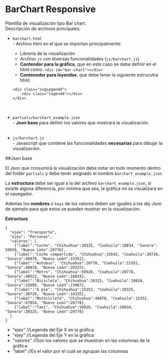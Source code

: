 # BarChart Responsive

Plantilla de visualización tipo Bar chart.<br>
Descripción de archivos principales:

- `barchart.html` <br>- Archivo html en el que se importan principalmente:
  * Librería de la visualización
  * Archivo `js` con diversas funcionalidades (`js/barchart.js`)
  * **Contendor para la gráfica**, que en este caso se debe definir en el html como: `<div id="bar-chart"></div>`
  * **Contenedor para leyendas**, que debe tener la siguiente estrucutra html:<br>
  ```
  <div class="svgLegend4">
      <div class="legend4"></div>
  </div>
  ```
  <br>
  
- `partials/barchart_example.json`<br>- **Json base** para definir los valores que mostrará la visualización.<br><br>

- `js/barchart.js`<br>- Javascript que contiene las funcionalidades **necesarias** para dibujar la visualización.

##Json base

El Json que consumirá la visualización debe estar en todo momento dentro del folder `partials` y debe tener asignado el nombre `barchart_example.json`<br>

La **estructura** debe ser igual a la del archivo `barchart_example.json`, si exisite alguna diferencia, por mínima que sea, la gráfica no se visualizará en el navegador.

Además los **nombres** o `keys` de los valores deben ser iguales a los dej Json de ejemplo para que estos se puedan mostrar en la visualización.

**Estructura**

```
{
  "ejex": "Transporte",
  "ejey": "Personas",
  "valores": [
    {"label":"Coche", "Chihuahua":20325, "Coahuila":10834, "Sonora": 50926, "Nuevo León":20778},
    {"label":"Coche compartido", "Chihuahua":15643, "Coahuila":30726, "Sonora":40878, "Nuevo León":15352},
    {"label":"Autobus", "Chihuahua":20778, "Coahuila":15352, "Sonora":40878, "Nuevo León":20325},
    {"label":"Metro", "Chihuahua":50926, "Coahuila":20778, "Sonora":40522, "Nuevo León":10834},
    {"label":"Bicicleta", "Chihuahua":20325, "Coahuila":10834, "Sonora":25899, "Nuevo León":23987},
    {"label":"A pie", "Chihuahua":15352, "Coahuila":20325, "Sonora":30726, "Nuevo León":16335},
    {"label":"Motocicleta", "Chihuahua":40878, "Coahuila":15352, "Sonora":67854, "Nuevo León":20778},
    {"label":"Taxi", "Chihuahua":50926, "Coahuila":10834, "Sonora":20325, "Nuevo León":20778}
  ]
}
```

- "ejex" //Legenda del Eje X en la gráfica
- "ejey" //Legenda del Eje Y en la gráfica
- "valores" //Son los valores que se muestran en las columnas de la gráfica
- "label" //Es el valor por el cual se agrupan las columnas
